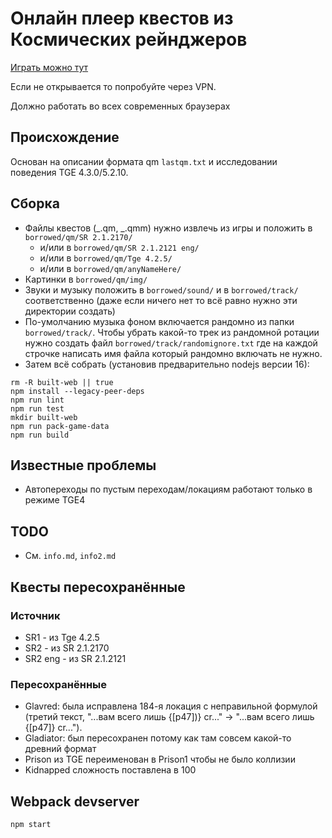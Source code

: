 # Онлайн плеер квестов из Космических рейнджеров

[Играть можно тут](https://spacerangers.gitlab.io)

Если не открывается то попробуйте через VPN.

Должно работать во всех современных браузерах

## Происхождение

Основан на описании формата qm `lastqm.txt` и исследовании поведения TGE 4.3.0/5.2.10.

## Сборка

- Файлы квестов (_.qm, _.qmm) нужно извлечь из игры и положить в `borrowed/qm/SR 2.1.2170/`
  - и/или в `borrowed/qm/SR 2.1.2121 eng/`
  - и/или в `borrowed/qm/Tge 4.2.5/`
  - и/или в `borrowed/qm/anyNameHere/`
- Картинки в `borrowed/qm/img/`
- Звуки и музыку положить в `borrowed/sound/` и в `borrowed/track/` соответственно (даже если ничего нет то всё равно нужно эти директории создать)
- По-умолчанию музыка фоном включается рандомно из папки `borrowed/track/`. Чтобы убрать какой-то трек из рандомной ротации нужно создать файл `borrowed/track/randomignore.txt` где на каждой строчке написать имя файла который рандомно включать не нужно.
- Затем всё собрать (установив предварительно nodejs версии 16):

```
rm -R built-web || true
npm install --legacy-peer-deps
npm run lint
npm run test
mkdir built-web
npm run pack-game-data
npm run build
```

## Известные проблемы

- Автопереходы по пустым переходам/локациям работают только в режиме TGE4

## TODO

- См. `info.md`, `info2.md`

## Квесты пересохранённые

### Источник

- SR1 - из Tge 4.2.5
- SR2 - из SR 2.1.2170
- SR2 eng - из SR 2.1.2121

### Пересохранённые

- Glavred: была исправлена 184-я локация с неправильной формулой (третий текст, "...вам всего лишь {[p47])} cr..." -> "...вам всего лишь {[p47]} cr...").
- Gladiator: был пересохранен потому как там совсем какой-то древний формат
- Prison из TGE переименован в Prison1 чтобы не было коллизии
- Kidnapped сложность поставлена в 100

## Webpack devserver

`npm start`
